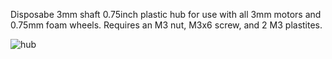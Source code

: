 Disposabe 3mm shaft 0.75inch plastic hub for use with all 3mm motors and 0.75mm foam wheels. Requires an M3 nut, M3x6 screw, and 2 M3 plastites.

![hub](https://github.com/user-attachments/assets/e04077db-4902-4889-8689-ff385db57a56)
